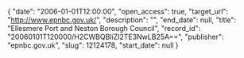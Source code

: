 {
  "date": "2006-01-01T12:00:00", 
  "open_access": true, 
  "target_url": "http://www.epnbc.gov.uk/", 
  "description": "", 
  "end_date": null, 
  "title": "Ellesmere Port and Neston Borough Council", 
  "record_id": "20060101T120000/H2CWBQBIiZl2TE3NwLB25A==", 
  "publisher": "epnbc.gov.uk", 
  "slug": 12124178, 
  "start_date": null
}

